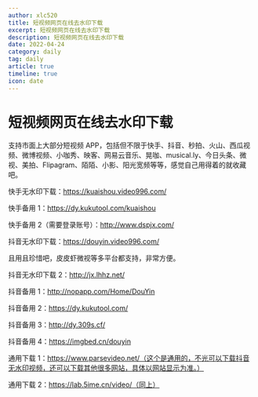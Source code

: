 ```yaml
---
author: xlc520
title: 短视频网页在线去水印下载
excerpt: 短视频网页在线去水印下载 
description: 短视频网页在线去水印下载 
date: 2022-04-24
category: daily
tag: daily
article: true
timeline: true
icon: date
---
```


# 短视频网页在线去水印下载

支持市面上大部分短视频
APP，包括但不限于快手、抖音、秒拍、火山、西瓜视频、微博视频、小咖秀、映客、网易云音乐、晃咖、musical.ly、今日头条、微视、美拍、Flipagram、陌陌、小影、阳光宽频等等，感觉自己用得着的就收藏吧。

快手无水印下载：<https://kuaishou.video996.com/>

快手备用 1：<https://dy.kukutool.com/kuaishou>

快手备用 2（需要登录账号）：<http://www.dspjx.com/>

抖音无水印下载：<https://douyin.video996.com/>

且用且珍惜吧，皮皮虾微视等多平台都支持，非常方便。

抖音无水印下载 2：<http://jx.lhhz.net/>

抖音备用 1：<http://nopapp.com/Home/DouYin>

抖音备用 2：<https://dy.kukutool.com/>

抖音备用 3：<http://dy.309s.cf/>

抖音备用 4：<https://imgbed.cn/douyin>

通用下载
1：<https://www.parsevideo.net/（这个是通用的，不光可以下载抖音无水印视频，还可以下载其他很多网站，具体以网站显示为准。）>

通用下载 2：<https://lab.5ime.cn/video/（同上）>
